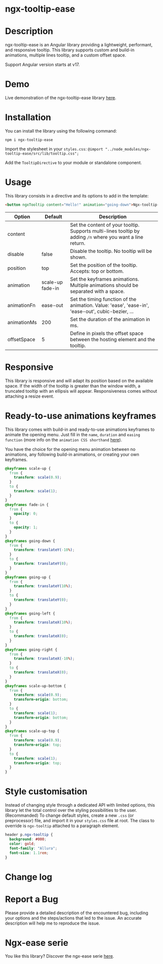 # ngx-tooltip-ease

# Description

ngx-tooltip-ease is an Angular library providing a lightweight, performant, and responsive tooltip. This library supports custom and
build-in animations, multiple lines tooltip, and a custom offset space.

Support Angular version starts at v17.

# Demo

Live demonstration of the ngx-tooltip-ease library [here](https://greenflag31.github.io/tooltip-library/ngx-tooltip-ease).

# Installation

You can install the library using the following command:

```
npm i ngx-tooltip-ease
```

Import the stylesheet in your `styles.css`:
`@import "../node_modules/ngx-tooltip-ease/src/lib/tooltip.css";`

Add the `TooltipDirective` to your module or standalone component.

# Usage

This library consists in a directive and its options to add in the template:

```html
<button ngxTooltip content="Hello!" animation="going-down">Ngx-tooltip-ease</button>
```

| Option      | Default          | Description                                                                                                |
| ----------- | ---------------- | ---------------------------------------------------------------------------------------------------------- |
| content     |                  | Set the content of your tooltip. Supports multi-lines tooltip by adding `/n` where you want a line return. |
| disable     | false            | Disable the tooltip. No tooltip will be shown.                                                             |
| position    | top              | Set the position of the tooltip. Accepts: top or bottom.                                                   |
| animation   | scale-up fade-in | Set the keyframes animations. Multiple animations should be separated with a space.                        |
| animationFn | ease-out         | Set the timing function of the animation. Value: 'ease', 'ease-in', 'ease-out', cubic-bezier, ...          |
| animationMs | 200              | Set the duration of the animation in ms.                                                                   |
| offsetSpace | 5                | Define in pixels the offset space between the hosting element and the tooltip.                             |

# Responsive

This library is responsive and will adapt its position based on the available space. If the width of the tooltip is greater than the window width, a truncated tooltip with an ellipsis will appear. Responsiveness comes without attaching a resize event.

# Ready-to-use animations keyframes

This library comes with build-in and ready-to-use animations keyframes to animate the opening menu. Just fill in the `name`, `duration` and `easing function` (more info on the `animation CSS shorthand` [here](https://developer.mozilla.org/en-US/docs/Web/CSS/animation)).

You have the choice for the opening menu animation between no animations, any following build-in animations, or creating your own keyframes.

```css
@keyframes scale-up {
  from {
    transform: scale(0.9);
  }
  to {
    transform: scale(1);
  }
}
@keyframes fade-in {
  from {
    opacity: 0;
  }
  to {
    opacity: 1;
  }
}
@keyframes going-down {
  from {
    transform: translateY(-10%);
  }
  to {
    transform: translateY(0);
  }
}
@keyframes going-up {
  from {
    transform: translateY(10%);
  }
  to {
    transform: translateY(0);
  }
}
@keyframes going-left {
  from {
    transform: translateX(10%);
  }
  to {
    transform: translateX(0);
  }
}
@keyframes going-right {
  from {
    transform: translateX(-10%);
  }
  to {
    transform: translateX(0);
  }
}
@keyframes scale-up-bottom {
  from {
    transform: scale(0.9);
    transform-origin: bottom;
  }
  to {
    transform: scale(1);
    transform-origin: bottom;
  }
}
@keyframes scale-up-top {
  from {
    transform: scale(0.9);
    transform-origin: top;
  }
  to {
    transform: scale(1);
    transform-origin: top;
  }
}
```

# Style customisation

Instead of changing style through a dedicated API with limited options, this library let the total control over the styling possibilities to the user. (Recommanded) To change default styles, create a new `.css` (or preprocessor) file, and import it in your `styles.css` file at root. The class to override is `ngx-tooltip` attached to a paragraph element.

```css
header p.ngx-tooltip {
  background: #000;
  color: gold;
  font-family: "Allura";
  font-size: 1.1rem;
}
```

# Change log

# Report a Bug

Please provide a detailed description of the encountered bug, including your options and the steps/actions that led to the issue. An accurate description will help me to reproduce the issue.

# Ngx-ease serie

You like this library? Discover the ngx-ease serie [here](https://www.npmjs.com/~greenflag31).
